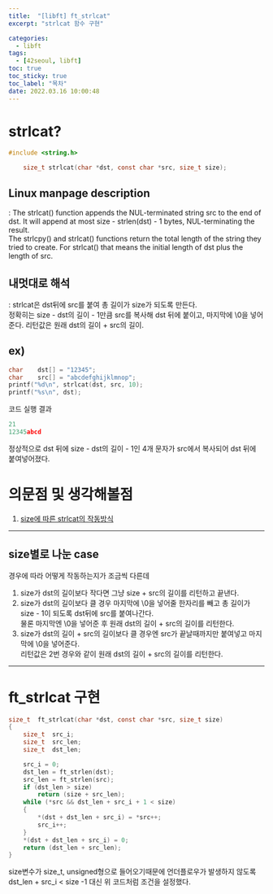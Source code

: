 ```yaml
---
title:  "[libft] ft_strlcat"
excerpt: "strlcat 함수 구현"

categories:
  - libft
tags:
  - [42seoul, libft]
toc: true
toc_sticky: true
toc_label: "목차"
date: 2022.03.16 10:00:48
---
```


# strlcat?

```c
#include <string.h>

    size_t strlcat(char *dst, const char *src, size_t size);
```

## Linux manpage description    
:  The strlcat() function appends the NUL-terminated string src to the end of dst. It will append at most size - strlen(dst) - 1 bytes, NUL-terminating the result.    
The strlcpy() and strlcat() functions return the total length of the string they tried to create. For strlcat() that means the initial length of dst plus the length of src.    

## 내멋대로 해석    
:  strlcat은 dst뒤에 src를 붙여 총 길이가 size가 되도록 만든다.    
정확히는 size - dst의 길이 - 1만큼 src를 복사해 dst 뒤에 붙이고, 마지막에 \0을 넣어준다. 리턴값은 원래 dst의 길이 + src의 길이. 

## ex)    
```c
char	dst[] = "12345";
char	src[] = "abcdefghijklmnop";
printf("%d\n", strlcat(dst, src, 10);
printf("%s\n", dst);
```
코드 실행 결과
```c
21
12345abcd
```
정상적으로 dst 뒤에 size - dst의 길이 - 1인 4개 문자가 src에서 복사되어 dst 뒤에 붙여넣어졌다.    

# 의문점 및 생각해볼점    
1. [size에 따른 strlcat의 작동방식](#size별로-나눈-case)

***

## size별로 나눈 case
경우에 따라 어떻게 작동하는지가 조금씩 다른데    
1. size가 dst의 길이보다 작다면 그냥 size + src의 길이를 리턴하고 끝낸다.    
2. size가 dst의 길이보다 클 경우 마지막에 \0을 넣어줄 한자리를 빼고 총 길이가 size - 1이 되도록 dst뒤에 src를 붙여나간다.    
물론 마지막엔 \0을 넣어준 후 원래 dst의 길이 + src의 길이를 리턴한다.    
3. size가 dst의 길이 + src의 길이보다 클 경우엔 src가 끝날때까지만 붙여넣고 마지막에 \0을 넣어준다.    
리턴값은 2번 경우와 같이 원래 dst의 길이 + src의 길이를 리턴한다.    

***

# ft_strlcat 구현

```c
size_t	ft_strlcat(char *dst, const char *src, size_t size)
{
	size_t	src_i;
	size_t	src_len;
	size_t	dst_len;

	src_i = 0;
	dst_len = ft_strlen(dst);
	src_len = ft_strlen(src);
	if (dst_len > size)
		return (size + src_len);
	while (*src && dst_len + src_i + 1 < size)
	{
		*(dst + dst_len + src_i) = *src++;
		src_i++;
	}
	*(dst + dst_len + src_i) = 0;
	return (dst_len + src_len);
}
```
size변수가 size_t, unsigned형으로 들어오기때문에 언더플로우가 발생하지 않도록 dst_len + src_i < size -1 대신 위 코드처럼 조건을 설정했다.


